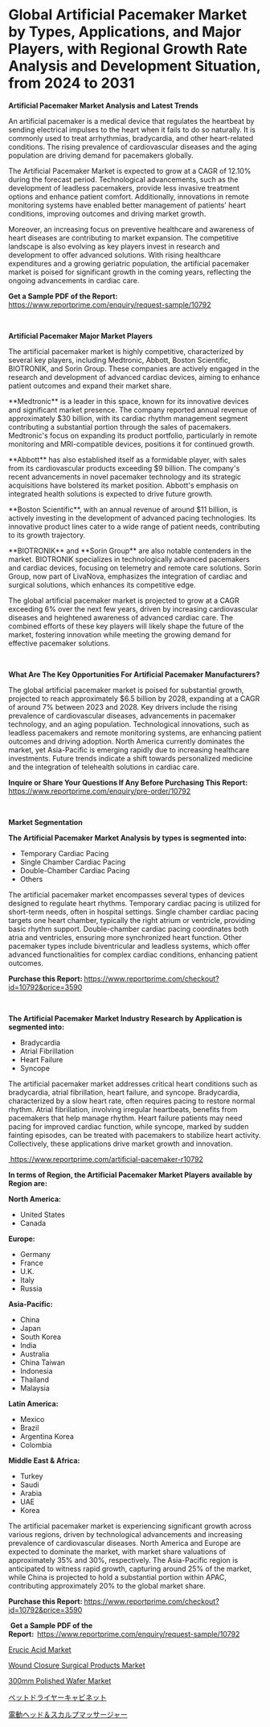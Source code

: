 <p><h1>Global Artificial Pacemaker Market by Types, Applications, and Major Players, with Regional Growth Rate Analysis and Development Situation, from 2024 to 2031</h1></p><p><strong>Artificial Pacemaker Market Analysis and Latest Trends</strong></p>
<p><p>An artificial pacemaker is a medical device that regulates the heartbeat by sending electrical impulses to the heart when it fails to do so naturally. It is commonly used to treat arrhythmias, bradycardia, and other heart-related conditions. The rising prevalence of cardiovascular diseases and the aging population are driving demand for pacemakers globally.</p><p>The Artificial Pacemaker Market is expected to grow at a CAGR of 12.10% during the forecast period. Technological advancements, such as the development of leadless pacemakers, provide less invasive treatment options and enhance patient comfort. Additionally, innovations in remote monitoring systems have enabled better management of patients' heart conditions, improving outcomes and driving market growth.</p><p>Moreover, an increasing focus on preventive healthcare and awareness of heart diseases are contributing to market expansion. The competitive landscape is also evolving as key players invest in research and development to offer advanced solutions. With rising healthcare expenditures and a growing geriatric population, the artificial pacemaker market is poised for significant growth in the coming years, reflecting the ongoing advancements in cardiac care.</p></p>
<p><strong>Get a Sample PDF of the Report:&nbsp;</strong> <a href="https://www.reportprime.com/enquiry/request-sample/10792">https://www.reportprime.com/enquiry/request-sample/10792</a></p>
<p>&nbsp;</p>
<p><strong>Artificial Pacemaker Major Market Players</strong></p>
<p><p>The artificial pacemaker market is highly competitive, characterized by several key players, including Medtronic, Abbott, Boston Scientific, BIOTRONIK, and Sorin Group. These companies are actively engaged in the research and development of advanced cardiac devices, aiming to enhance patient outcomes and expand their market share.</p><p>**Medtronic** is a leader in this space, known for its innovative devices and significant market presence. The company reported annual revenue of approximately $30 billion, with its cardiac rhythm management segment contributing a substantial portion through the sales of pacemakers. Medtronic's focus on expanding its product portfolio, particularly in remote monitoring and MRI-compatible devices, positions it for continued growth.</p><p>**Abbott** has also established itself as a formidable player, with sales from its cardiovascular products exceeding $9 billion. The company's recent advancements in novel pacemaker technology and its strategic acquisitions have bolstered its market position. Abbott's emphasis on integrated health solutions is expected to drive future growth.</p><p>**Boston Scientific**, with an annual revenue of around $11 billion, is actively investing in the development of advanced pacing technologies. Its innovative product lines cater to a wide range of patient needs, contributing to its growth trajectory.</p><p>**BIOTRONIK** and **Sorin Group** are also notable contenders in the market. BIOTRONIK specializes in technologically advanced pacemakers and cardiac devices, focusing on telemetry and remote care solutions. Sorin Group, now part of LivaNova, emphasizes the integration of cardiac and surgical solutions, which enhances its competitive edge.</p><p>The global artificial pacemaker market is projected to grow at a CAGR exceeding 6% over the next few years, driven by increasing cardiovascular diseases and heightened awareness of advanced cardiac care. The combined efforts of these key players will likely shape the future of the market, fostering innovation while meeting the growing demand for effective pacemaker solutions.</p></p>
<p>&nbsp;</p>
<p><strong>What Are The Key Opportunities For Artificial Pacemaker Manufacturers?</strong></p>
<p><p>The global artificial pacemaker market is poised for substantial growth, projected to reach approximately $6.5 billion by 2028, expanding at a CAGR of around 7% between 2023 and 2028. Key drivers include the rising prevalence of cardiovascular diseases, advancements in pacemaker technology, and an aging population. Technological innovations, such as leadless pacemakers and remote monitoring systems, are enhancing patient outcomes and driving adoption. North America currently dominates the market, yet Asia-Pacific is emerging rapidly due to increasing healthcare investments. Future trends indicate a shift towards personalized medicine and the integration of telehealth solutions in cardiac care.</p></p>
<p><strong>Inquire or Share Your Questions If Any Before Purchasing This Report:</strong> <a href="https://www.reportprime.com/enquiry/pre-order/10792">https://www.reportprime.com/enquiry/pre-order/10792</a></p>
<p>&nbsp;</p>
<p><strong>Market Segmentation</strong></p>
<p><strong>The Artificial Pacemaker Market Analysis by types is segmented into:</strong></p>
<p><ul><li>Temporary Cardiac Pacing</li><li>Single Chamber Cardiac Pacing</li><li>Double-Chamber Cardiac Pacing</li><li>Others</li></ul></p>
<p><p>The artificial pacemaker market encompasses several types of devices designed to regulate heart rhythms. Temporary cardiac pacing is utilized for short-term needs, often in hospital settings. Single chamber cardiac pacing targets one heart chamber, typically the right atrium or ventricle, providing basic rhythm support. Double-chamber cardiac pacing coordinates both atria and ventricles, ensuring more synchronized heart function. Other pacemaker types include biventricular and leadless systems, which offer advanced functionalities for complex cardiac conditions, enhancing patient outcomes.</p></p>
<p><strong>Purchase this Report:&nbsp;</strong><a href="https://www.reportprime.com/checkout?id=10792&price=3590">https://www.reportprime.com/checkout?id=10792&price=3590</a></p>
<p>&nbsp;</p>
<p><strong>The Artificial Pacemaker Market Industry Research by Application is segmented into:</strong></p>
<p><ul><li>Bradycardia</li><li>Atrial Fibrillation</li><li>Heart Failure</li><li>Syncope</li></ul></p>
<p><p>The artificial pacemaker market addresses critical heart conditions such as bradycardia, atrial fibrillation, heart failure, and syncope. Bradycardia, characterized by a slow heart rate, often requires pacing to restore normal rhythm. Atrial fibrillation, involving irregular heartbeats, benefits from pacemakers that help manage rhythm. Heart failure patients may need pacing for improved cardiac function, while syncope, marked by sudden fainting episodes, can be treated with pacemakers to stabilize heart activity. Collectively, these applications drive market growth and innovation.</p></p>
<p><a href="https://www.reportprime.com/artificial-pacemaker-r10792">&nbsp;https://www.reportprime.com/artificial-pacemaker-r10792</a></p>
<p><strong>In terms of Region, the Artificial Pacemaker Market Players available by Region are:</strong></p>
<p>
    <p> <strong> North America: </strong>
        <ul>
            <li>United States</li>
            <li>Canada</li>
        </ul>
        </p> 
    <p> <strong> Europe: </strong>
        <ul>
            <li>Germany</li>
            <li>France</li>
            <li>U.K.</li>
            <li>Italy</li>
            <li>Russia</li>
        </ul>
        </p> 
    <p> <strong> Asia-Pacific: </strong>
        <ul>
            <li>China</li>
            <li>Japan</li>
            <li>South Korea</li>
            <li>India</li>
            <li>Australia</li>
            <li>China Taiwan</li>
            <li>Indonesia</li>
            <li>Thailand</li>
            <li>Malaysia</li>
        </ul>
        </p> 
    <p> <strong> Latin America: </strong>
        <ul>
            <li>Mexico</li>
            <li>Brazil</li>
            <li>Argentina Korea</li>
            <li>Colombia</li>
        </ul>
        </p> 
    <p> <strong> Middle East & Africa: </strong>
        <ul>
            <li>Turkey</li>
            <li>Saudi</li>
            <li>Arabia</li>
            <li>UAE</li>
            <li>Korea</li>
        </ul>
    </p>
    </p>
<p><p>The artificial pacemaker market is experiencing significant growth across various regions, driven by technological advancements and increasing prevalence of cardiovascular diseases. North America and Europe are expected to dominate the market, with market share valuations of approximately 35% and 30%, respectively. The Asia-Pacific region is anticipated to witness rapid growth, capturing around 25% of the market, while China is projected to hold a substantial portion within APAC, contributing approximately 20% to the global market share.</p></p>
<p><strong>Purchase this Report: </strong><a href="https://www.reportprime.com/checkout?id=10792&price=3590">https://www.reportprime.com/checkout?id=10792&price=3590</a></p>
<p>&nbsp;<strong>Get a Sample PDF of the Report:&nbsp;&nbsp;</strong><a href="https://www.reportprime.com/enquiry/request-sample/10792">https://www.reportprime.com/enquiry/request-sample/10792</a></p>
<p><strong></strong></p>
<p><p><a href="https://www.linkedin.com/pulse/erucic-acid-market-size-growing-cagr-118-report-covers-ly4ae?trackingId=JHH3cG7PQ9GGvZeACKZJBA%3D%3D">Erucic Acid Market</a></p><p><a href="https://medium.com/@swilliamn8765/the-market-for-wound-closure-surgical-products-market-is-examined-in-this-report-along-with-the-ced6f4768caa">Wound Closure Surgical Products Market</a></p><p><a href="https://issuu.com/reportprime-2/docs/300mm-polished-wafer-market-size-20_af7bcfdd2bf1a4">300mm Polished Wafer Market</a></p><p><a href="https://medium.com/@isaurapx9xsianez/pet-dryer-cabinet-market-%E3%81%AF-%E3%82%B3%E3%82%B9%E3%83%88%E7%AE%A1%E7%90%86%E3%81%A8%E5%8A%B9%E7%8E%87%E5%90%91%E4%B8%8A%E3%82%92%E5%84%AA%E5%85%88%E3%81%97%E3%81%BE%E3%81%99-%E3%81%95%E3%82%89%E3%81%AB-%E5%A0%B1%E5%91%8A%E6%9B%B8%E3%81%AF%E5%B8%82%E5%A0%B4%E3%81%AE%E9%9C%80%E8%A6%81%E9%9D%A2%E3%81%A8%E4%BE%9B%E7%B5%A6%E9%9D%A2%E3%81%AE%E4%B8%A1%E6%96%B9%E3%82%92%E3%82%AB%E3%83%90%E3%83%BC%E3%81%97%E3%81%A6%E3%81%84%E3%81%BE%E3%81%99-pet-dryer-cabinet-%E5%B8%82%E5%A0%B4%E3%81%AF-8903d45ea33c">ペットドライヤーキャビネット</a></p><p><a href="https://medium.com/@erlenegcfeenan/electric-head-scalp-massager-market-%E3%81%AF-%E3%82%B3%E3%82%B9%E3%83%88%E7%AE%A1%E7%90%86%E3%81%A8%E5%8A%B9%E7%8E%87%E5%90%91%E4%B8%8A%E3%82%92%E5%84%AA%E5%85%88%E3%81%97%E3%81%BE%E3%81%99-%E3%81%95%E3%82%89%E3%81%AB-%E5%A0%B1%E5%91%8A%E6%9B%B8%E3%81%AF%E5%B8%82%E5%A0%B4%E3%81%AE%E9%9C%80%E8%A6%81%E9%9D%A2%E3%81%A8%E4%BE%9B%E7%B5%A6%E9%9D%A2%E3%81%AE%E4%B8%A1%E6%96%B9%E3%82%92%E3%82%AB%E3%83%90%E3%83%BC%E3%81%97%E3%81%A6%E3%81%84%E3%81%BE%E3%81%99-electric-87c819996a7e">電動ヘッド＆スカルプマッサージャー</a></p></p>